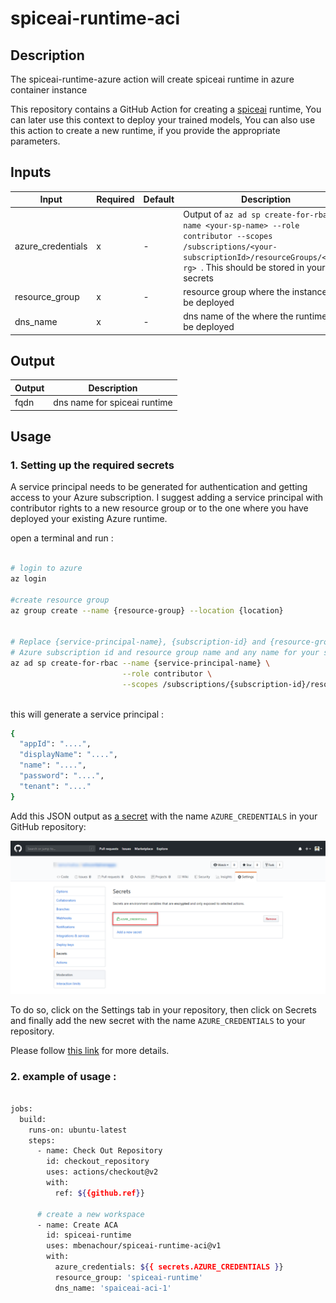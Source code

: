 # spiceai-runtime-aci


## Description

The spiceai-runtime-azure action will create spiceai runtime in azure container instance


This repository contains a GitHub Action for creating a [spiceai]() runtime, You can later use this context to  deploy your trained models, You can also use this action to create a new runtime, if you provide the appropriate parameters. 


## Inputs

| Input | Required | Default | Description |
| ----- | -------- | ------- | ----------- |
| azure_credentials | x | - | Output of `az ad sp create-for-rbac --name <your-sp-name> --role contributor --scopes /subscriptions/<your-subscriptionId>/resourceGroups/<your-rg> `. This should be stored in your secrets |
| resource_group | x | - | resource group where the instance will be deployed|
| dns_name | x | - | dns name of the where the runtime will be deployed |


## Output

| Output |  Description |
| ----- |  ----------- |
| fqdn | dns name for spiceai runtime |


## Usage 


### 1. Setting up the required secrets

A service principal needs to be generated for authentication and getting access to your Azure subscription. I suggest adding a service principal with contributor rights to a new resource group or to the one where you have deployed your existing Azure runtime.

open a terminal and run  :

```sh

# login to azure 
az login 

#create resource group 
az group create --name {resource-group} --location {location}


# Replace {service-principal-name}, {subscription-id} and {resource-group} with your 
# Azure subscription id and resource group name and any name for your service principle
az ad sp create-for-rbac --name {service-principal-name} \
                         --role contributor \
                         --scopes /subscriptions/{subscription-id}/resourceGroups/{resource-group} 
                         
```

this will generate a service principal :

```sh
{
  "appId": "....",
  "displayName": "....",
  "name": "....",
  "password": "....",
  "tenant": "...."
}
```


Add this JSON output as [a secret](https://help.github.com/en/actions/configuring-and-managing-workflows/creating-and-storing-encrypted-secrets#creating-encrypted-secrets) with the name `AZURE_CREDENTIALS` in your GitHub repository:

<p align="center">
  <img src="docs/secrets.png" alt="GitHub Template repository" width="700"/>
</p>

To do so, click on the Settings tab in your repository, then click on Secrets and finally add the new secret with the name `AZURE_CREDENTIALS` to your repository.

Please follow [this link](https://help.github.com/en/actions/configuring-and-managing-workflows/creating-and-storing-encrypted-secrets#creating-encrypted-secrets) for more details. 



### 2. example of usage :

```sh

jobs:
  build:
    runs-on: ubuntu-latest
    steps:
      - name: Check Out Repository
        id: checkout_repository
        uses: actions/checkout@v2
        with:
          ref: ${{github.ref}}

      # create a new workspace
      - name: Create ACA
        id: spiceai-runtime
        uses: mbenachour/spiceai-runtime-aci@v1
        with:
          azure_credentials: ${{ secrets.AZURE_CREDENTIALS }}
          resource_group: 'spiceai-runtime'
          dns_name: 'spaiceai-aci-1'



```






